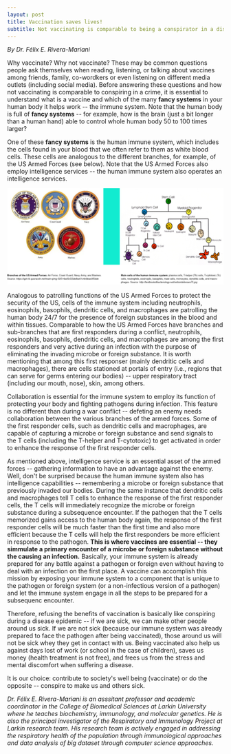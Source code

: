 ```yaml
---
layout: post
title: Vaccination saves lives!
subtitle: Not vaccinating is comparable to being a conspirator in a disease epidemic
---
```


*By Dr. Félix E. Rivera-Mariani*

Why vaccinate? Why not vaccinate? These may be common questions people ask themselves when reading, listening, or talking about vaccines among friends, family, co-wordkers or even listening on different media outlets (including social media). Before answering these questions and how not vaccinating is comparable to conspiring in a crime, it is essential to understand what is a vaccine and which of the many **fancy systems** in your human body it helps work -- the immune system. Note that the human body is full of **fancy systems** -- for example, how is the brain (just a bit longer than a human hand) able to control whole human body 50 to 100 times larger? 

One of these **fancy systems** is the human immune system, which includes the cells found in your blood that we often refer to them as white blood cells. These cells are analogous to the different branches, for example, of the US Armed Forces (see below). Note that the US Armed Forces also employ intelligence services -- the human immune system also operates an intelligence services. 

<img src="/img/armed-forces-immune-system.jpg" alt="The Human Immune system army" class="inline"/>

Analogous to patrolling functions of the US Armed Forces to protect the security of the US, cells of the immune system including neutrophils, eosinophils, basophils, dendritic cells, and macrophages are patrolling the human body 24/7 for the presence of foreign substances in the blood and within tissues. Comparable to how the US Armed Forces have branches and sub-branches that are first responders during a conflict, neutrophils, eosinophils, basophils, dendritic cells, and macrophages are among the first responders and very active during an infection with the purpose of eliminating the invading microbe or foreign substance. It is worth mentioning that among this first responser (mainly dendritic cells and macrophages), there are cells stationed at portals of entry (i.e., regions that can serve for germs entering our bodies) -- upper respiratory tract (including our mouth, nose), skin, among others. 

Collaboration is essential for the immune system to employ its function of protecting your body and fighting pathogens during infection. This feature is no different than during a war conflict -- defeting an enemy needs collaboration between the various branches of the armed forces. Some of the first responder cells, such as dendritic cells and macrophages, are capable of capturing a microbe or foreign substance and send signals to the T cells (including the T-helper and T-cytotoxic) to get activated in order to enhance the response of the first responder cells.

As mentioned above, intelligence service is an essential asset of the armed forces -- gathering information to have an advantage against the enemy. Well, don't be surprised because the human immune system also has intelligence capabilities -- remembering a microbe or foreign substance that previously invaded our bodies. During the same instance that dendritic cells and macrophages tell T cells to enhance the response of the first responder cells, the T cells will immediately recognize the microbe or foreign substance during a subsequence encounter. If the pathogen that the T cells memorized gains access to the human body again, the response of the first responder cells will be much faster than the first time and also more efficient because the T cells will help the first responders be more efficient in response to the pathogen. **This is where vaccines are essential -- they simmulate a primary encounter of a microbe or foreign substance without the causing an infection.** Basically, your immune system is already prepared for any battle against a pathogen or foreign even without having to deal with an infection on the first place. A vaccine can accomplish this mission by exposing your immune system to a component that is unique to the pathogen or foreign system (or a non-infectious version of a pathogen) and let the immune system engage in all the steps to be prepared for a subsequenc encounter. 

Therefore, refusing the benefits of vaccination is basically like conspiring during a disease epidemic -- if we are sick, we can make other people around us sick. If we are not sick (because our immune system was already prepared to face the pathogen after being vaccinated), those around us will not be sick whey they get in contact with us. Being vaccinated also help us against days lost of work (or school in the case of children), saves us money (health treatment is not free), and frees us from the stress and mental discomfort when suffering a disease. 

It is our choice: contribute to society's well being (vaccinate) or do the opposite -- conspire to make us and others sick.


*Dr. Félix E. Rivera-Mariani is an asssitant professor and academic coordinator in the College of Biomedical Sciences at Larkin University where he teaches biochemistry, immunology, and molecular genetics. He is also the principal investigator of the Respiratory and Immunology Project at Larkin research team. His research team is actively engaged in addressing the respiratory health of the population through immunological approaches and data analysis of big dataset through computer science approaches.*
